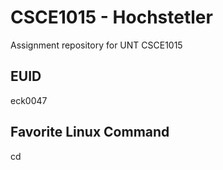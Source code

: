 # CSCE1015 - Hochstetler
Assignment repository for UNT CSCE1015
## EUID
eck0047
## Favorite Linux Command
cd
